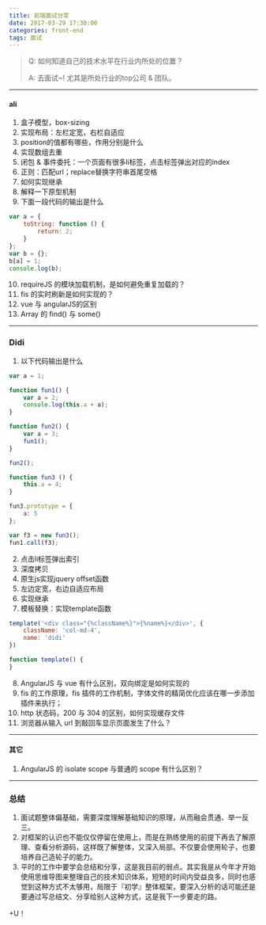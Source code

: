```yaml
---
title: 前端面试分享
date: 2017-03-29 17:30:00
categories: front-end
tags: 面试
---
```


> Q: 如何知道自己的技术水平在行业内所处的位置？
>
> A: 去面试~! 尤其是所处行业的top公司 & 团队。

<!-- more -->

-----

#### ali

1. 盒子模型，box-sizing
2. 实现布局：左栏定宽，右栏自适应
3. position的值都有哪些，作用分别是什么
4. 实现数组去重
5. 闭包 & 事件委托：一个页面有很多li标签，点击标签弹出对应的index
6. 正则：匹配url；replace替换字符串首尾空格
7. 如何实现继承
8. 解释一下原型机制
9. 下面一段代码的输出是什么
```javascript
var a = {
    toString: function () {
        return: 2;
    }
};
var b = {};
b[a] = 1;
console.log(b);
```
10. requireJS 的模块加载机制，是如何避免重复加载的？
11. fis 的实时刷新是如何实现的？
12. vue 与 angularJS的区别
13. Array 的 find() 与 some()

-----

### Didi

1. 以下代码输出是什么
  ```javascript
  var a = 1;

  function fun1() {
      var a = 2;
      console.log(this.a + a);
  }

  function fun2() {
      var a = 3;
      fun1();
  }

  fun2();

  function fun3 () {
      this.a = 4;
  }

  fun3.prototype = {
      a: 5
  };

  var f3 = new fun3();
  fun1.call(f3);
  ```
2. 点击li标签弹出索引
3. 深度拷贝
4. 原生js实现jquery offset函数
5. 左边定宽，右边自适应布局
6. 实现继承
7. 模板替换：实现template函数
  ```javascript
  template('<div class="{%className%}">{%name%}</div>', {
      className: 'col-md-4',
      name: 'didi'
  })

  function template() {
  }
  ```
8. AngularJS 与 vue 有什么区别，双向绑定是如何实现的
9. fis 的工作原理，fis 插件的工作机制，字体文件的精简优化应该在哪一步添加插件来执行；
10. http 状态码，200 与 304 的区别，如何实现缓存文件
11. 浏览器从输入 url 到敲回车显示页面发生了什么？

----

#### 其它

1. AngularJS 的 isolate scope 与普通的 scope 有什么区别？

-----

### 总结

1. 面试题整体偏基础，需要深度理解基础知识的原理，从而融会贯通、举一反三。
2. 对框架的认识也不能仅仅停留在使用上，而是在熟练使用的前提下再去了解原理、查看分析源码，这样既了解整体，又深入局部。不仅要会使用轮子，也要培养自己造轮子的能力。
3. 平时的工作中要学会总结和分享，这是我目前的弱点。其实我是从今年才开始使用思维导图来整理自己的技术知识体系，短短的时间内受益良多，同时也感觉到这种方式不太够用，局限于『初学』整体框架，要深入分析的话可能还是要通过写总结文、分享给别人这种方式，这是我下一步要走的路。

+U！
